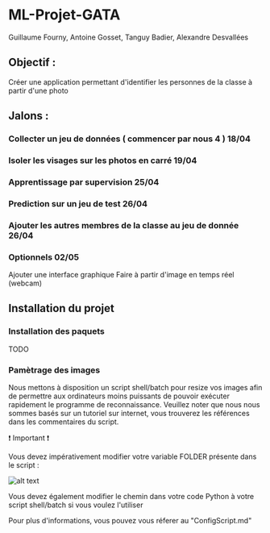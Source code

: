 # ML-Projet-GATA
Guillaume Fourny, Antoine Gosset, Tanguy Badier, Alexandre Desvallées

## Objectif :

Créer une application permettant d'identifier les personnes de la classe à partir d'une photo

## Jalons :

### Collecter un jeu de données ( commencer par nous 4 ) 18/04

### Isoler les visages sur les photos en carré 19/04

### Apprentissage par supervision 25/04

### Prediction sur un jeu de test 26/04

### Ajouter les autres membres de la classe au jeu de donnée 26/04

### Optionnels 02/05
  Ajouter une interface graphique 
  Faire à partir d'image en temps réel (webcam) 
  
## Installation du projet

### Installation des paquets

TODO

### Pamètrage des images

  Nous mettons à disposition un script shell/batch pour resize vos images afin de permettre aux ordinateurs moins puissants de pouvoir exécuter rapidement le programme de reconnaissance.
  Veuillez noter que nous nous sommes basés sur un tutoriel sur internet, vous trouverez les références dans les commentaires du script.

  :exclamation: Important :exclamation:

Vous devez impérativement modifier votre variable FOLDER présente dans le script :

![alt text](https://raw.github.com/Rock3f/ML-Projet-GATA/master/.assets/BatchResize_InitConfig.png)

Vous devez également modifier le chemin dans votre code Python à votre script shell/batch si vous voulez l'utiliser

Pour plus d'informations, vous pouvez vous réferer au "ConfigScript.md"